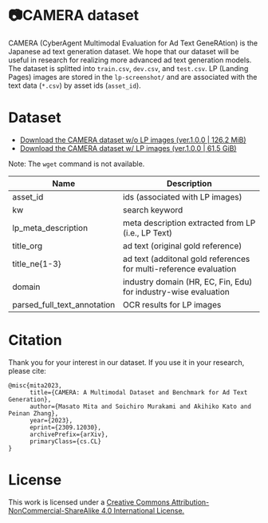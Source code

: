 # 📷CAMERA dataset
CAMERA (CyberAgent Multimodal Evaluation for Ad Text GeneRAtion) is the Japanese ad text generation dataset.
We hope that our dataset will be useful in research for realizing more advanced ad text generation models.
The dataset is splitted into `train.csv`, `dev.csv`, and `test.csv`. LP (Landing Pages) images are stored in the `lp-screenshot/` and are associated with the text data (`*.csv`) by asset ids (`asset_id`).



# Dataset
- [Download the CAMERA dataset w/o LP images (ver.1.0.0 | 126.2 MiB)](https://storage.googleapis.com/camera-public/camera-v1-minimal.tar.gz)
- [Download the CAMERA dataset w/ LP images (ver.1.0.0 | 61.5 GiB)](https://storage.googleapis.com/camera-public/camera-v1.tar.gz)

Note: The `wget` command is not available.


|  Name  |  Description  |
| ---- | ---- |
|  asset_id  |  ids (associated with LP images)  |
|  kw  |  search keyword  |
|  lp_meta_description  |  meta description extracted from LP (i.e., LP Text)|
|  title_org  |  ad text (original gold reference) |
|  title_ne{1-3}  |  ad text (additonal gold references for multi-reference evaluation |
|  domain  |  industry domain (HR, EC, Fin, Edu) for industry-wise evaluation |
|  parsed_full_text_annotation  |  OCR results for LP images  |





# Citation
Thank you for your interest in our dataset. If you use it in your research, please cite:

```
@misc{mita2023,
      title={CAMERA: A Multimodal Dataset and Benchmark for Ad Text Generation}, 
      author={Masato Mita and Soichiro Murakami and Akihiko Kato and Peinan Zhang},
      year={2023},
      eprint={2309.12030},
      archivePrefix={arXiv},
      primaryClass={cs.CL}
}
```

# License
This work is licensed under a [Creative Commons Attribution-NonCommercial-ShareAlike 4.0 International License.](https://creativecommons.org/licenses/by-nc-sa/4.0/)
